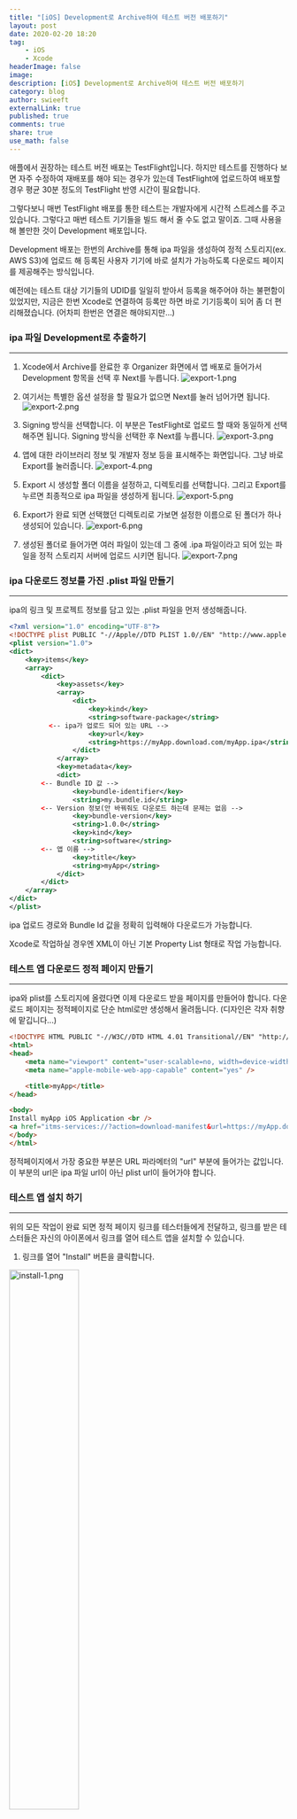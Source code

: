 ```yaml
---
title: "[iOS] Development로 Archive하여 테스트 버전 배포하기"
layout: post
date: 2020-02-20 18:20
tag:
    - iOS
    - Xcode
headerImage: false
image:
description: [iOS] Development로 Archive하여 테스트 버전 배포하기
category: blog
author: swieeft
externalLink: true
published: true
comments: true
share: true
use_math: false
---
```

애플에서 권장하는 테스트 버전 배포는 TestFlight입니다. 하지만 테스트를 진행하다 보면 자주 수정하여 재배포를 해야 되는 경우가 있는데 TestFlight에 업로드하여 배포할 경우 평균 30분 정도의 TestFlight 반영 시간이 필요합니다.

그렇다보니 매번 TestFlight 배포를 통한 테스트는 개발자에게 시간적 스트레스를 주고 있습니다. 그렇다고 매번 테스트 기기들을 빌드 해서 줄 수도 없고 말이죠. 그때 사용을 해 볼만한 것이 Development 배포입니다.

Development 배포는 한번의 Archive를 통해 ipa 파일을 생성하여 정적 스토리지(ex. AWS S3)에 업로드 해 등록된 사용자 기기에 바로 설치가 가능하도록 다운로드 페이지를 제공해주는 방식입니다.

예전에는 테스트 대상 기기들의 UDID를 일일히 받아서 등록을 해주어야 하는 불편함이 있었지만, 지금은 한번 Xcode로 연결하여 등록만 하면 바로 기기등록이 되어 좀 더 편리해졌습니다. (어차피 한번은 연결은 해야되지만...)

### ipa 파일 Development로 추출하기

---

1. Xcode에서 Archive를 완료한 후 Organizer 화면에서 앱 배포로 들어가서 Development 항목을 선택 후 Next를 누릅니다.
![export-1.png](/assets/images/posts/2020-02-20/DevelopmentArchive/export-1.png)

2. 여기서는 특별한 옵션 설정을 할 필요가 없으면 Next를 눌러 넘어가면 됩니다.
![export-2.png](/assets/images/posts/2020-02-20/DevelopmentArchive/export-2.png)


3. Signing 방식을 선택합니다. 이 부분은 TestFlight로 업로드 할 때와 동일하게 선택 해주면 됩니다. Signing 방식을 선택한 후 Next를 누릅니다.
![export-3.png](/assets/images/posts/2020-02-20/DevelopmentArchive/export-3.png)

4. 앱에 대한 라이브러리 정보 및 개발자 정보 등을 표시해주는 화면입니다. 그냥 바로 Export를 눌러줍니다.
![export-4.png](/assets/images/posts/2020-02-20/DevelopmentArchive/export-4.png)

5. Export 시 생성할 폴더 이름을 설정하고,  디렉토리를 선택합니다. 그리고 Export를 누르면 최종적으로 ipa 파일을 생성하게 됩니다.
![export-5.png](/assets/images/posts/2020-02-20/DevelopmentArchive/export-5.png)

6. Export가 완료 되면 선택했던 디렉토리로 가보면 설정한 이름으로 된 폴더가 하나 생성되어 있습니다.
![export-6.png](/assets/images/posts/2020-02-20/DevelopmentArchive/export-6.png)

7. 생성된 폴더로 들어가면 여러 파일이 있는데 그 중에 .ipa 파일이라고 되어 있는 파일을 정적 스토리지 서버에 업로드 시키면 됩니다.
![export-7.png](/assets/images/posts/2020-02-20/DevelopmentArchive/export-7.png)

### ipa 다운로드 정보를 가진 .plist 파일 만들기

---

ipa의 링크 및 프로젝트 정보를 담고 있는 .plist 파일을 먼저 생성해줍니다.

```xml
<?xml version="1.0" encoding="UTF-8"?>
<!DOCTYPE plist PUBLIC "-//Apple//DTD PLIST 1.0//EN" "http://www.apple.com/DTDs/PropertyList-1.0.dtd">
<plist version="1.0">
<dict>
    <key>items</key>
    <array>
        <dict>
            <key>assets</key>
            <array>
                <dict>
                    <key>kind</key>
                    <string>software-package</string>
          <-- ipa가 업로드 되어 있는 URL -->
                    <key>url</key>
                    <string>https://myApp.download.com/myApp.ipa</string>
                </dict>
            </array>
            <key>metadata</key>
            <dict>
        <-- Bundle ID 값 -->
                <key>bundle-identifier</key>
                <string>my.bundle.id</string>
        <-- Version 정보(안 바꿔줘도 다운로드 하는데 문제는 없음 -->
                <key>bundle-version</key>
                <string>1.0.0</string>
                <key>kind</key>
                <string>software</string>
        <-- 앱 이름 -->
                <key>title</key>
                <string>myApp</string>
            </dict>
        </dict>
    </array>
</dict>
</plist>
```

ipa 업로드 경로와 Bundle Id 값을 정확히 입력해야 다운로드가 가능합니다.

Xcode로 작업하실 경우엔 XML이 아닌 기본 Property List 형태로 작업 가능합니다.

### 테스트 앱 다운로드 정적 페이지 만들기

---

ipa와 plist를 스토리지에 올렸다면 이제 다운로드 받을 페이지를 만들어야 합니다. 다운로드 페이지는 정적페이지로 단순 html로만 생성해서 올려둡니다. (디자인은 각자 취향에 맡깁니다...)

```html
<!DOCTYPE HTML PUBLIC "-//W3C//DTD HTML 4.01 Transitional//EN" "http://www.w3.org/TR/html4/loose.dtd">
<html>
<head>
    <meta name="viewport" content="user-scalable=no, width=device-width, initial-scale=1.0, maximum-scale=1.0"/>
    <meta name="apple-mobile-web-app-capable" content="yes" />

    <title>myApp</title>
</head>

<body>
Install myApp iOS Application <br />
<a href="itms-services://?action=download-manifest&url=https://myApp.download.com/ipaDownload.plist">Install</a>
</body>
</html>
```

정적페이지에서 가장 중요한 부분은  URL 파라메터의 "url" 부분에 들어가는 값입니다.
이 부분의 url은 ipa 파일 url이 아닌 plist url이 들어가야 합니다.

### 테스트 앱 설치 하기

---

위의 모든 작업이 완료 되면 정적 페이지 링크를 테스터들에게 전달하고, 링크를 받은 테스터들은 자신의 아이폰에서 링크를 열어 테스트 앱을 설치할 수 있습니다.

1. 링크를 열어 "Install" 버튼을 클릭합니다.<br>
<img src="/assets/images/posts/2020-02-20/DevelopmentArchive/install-1.png" width="50%" height="50%" title="install-1.png" alt="install-1.png">

2. 설치 안내에 대한 Alert창이 실행되고, 설치를 누르면 테스트 앱 설치가 시작됩니다.<br>
<img src="/assets/images/posts/2020-02-20/DevelopmentArchive/install-2.png" width="50%" height="50%" title="install-2.png" alt="install-2.png">

3. 앱 설치가 시작되면 홈 화면에 앱이 설치가 되고 완료 된 후에 앱을 실행하여 테스트를 진행할 수 있습니다.<br>
<img src="/assets/images/posts/2020-02-20/DevelopmentArchive/install-3.png" width="50%" height="50%" title="install-3.png" alt="install-3.png">

### 마무리

---

Development로 테스트 배포하는 방법을 알아보았습니다. 생각보다 간단하게 작업하여 테스트 배포를 할 수 있어 저는 자주 이용하고 있는 방법입니다. 

TestFlight가 통계나 자동 업데이트 등의 편리한 것이 있지만 배포까지 시간이 많이 걸린다는 단점이 있어서 빠르게 테스트를 진행해야 되는 프로젝트라면 한번 사용을 고려 해보는 것도 좋을 것 같습니다.

참고로 정적 스토리지 서버가 있어야 가능한데, 회사에서 AWS를 사용한다면 S3에 업로드하여 사용이 가능한지 AWS 담당자 분과 논의해서 작업을 진행하시면 됩니다.

### 참고자료

---

이 코드는 제가 예전에 다니던 회사 사수분께서 주신 코드로 사용에 대한 허가를 받고 올립니다.
